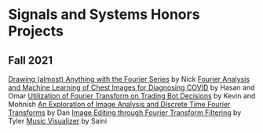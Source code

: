 # Signals and Systems Honors Projects

## Fall 2021

[Drawing (almost) Anything with the Fourier Series](https://github.com/Nick-Robert/Fourier_Drawing) by Nick
[Fourier Analysis and Machine Learning of Chest Images for Diagnosing COVID](https://github.com/hadhanji/HasanOmarE314MedicalImaging) by Hasan and Omar
[Utilization of Fourier Transform on Trading Bot Decisions](https://github.com/ksyao2002/freqtrade) by Kevin and Mohnish
[An Exploration of Image Analysis and Discrete Time Fourier Transforms](https://github.com/DanTrongHo/ECEN314_HonorsProject) by Dan
[Image Editing through Fourier Transform Filtering](https://github.com/TylerNichols280/ECEN314-200_FinalProject) by Tyler
[Music Visualizer](https://github.com/unpamplemoussemignon/e314-music-visualization) by Saini
